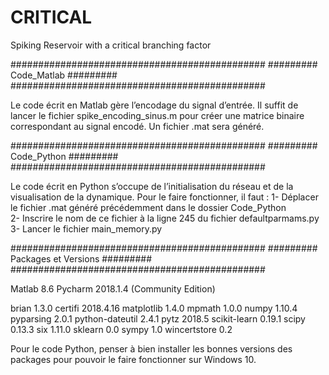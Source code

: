 # CRITICAL
Spiking Reservoir with a critical branching factor

##############################################
#########        Code_Matlab         #########
##############################################

Le code écrit en Matlab gère l’encodage du signal d’entrée.
Il suffit de lancer le fichier spike_encoding_sinus.m
pour créer une matrice binaire correspondant au signal encodé. 
Un fichier .mat sera généré.



##############################################
#########        Code_Python         #########
##############################################

Le code écrit en Python s’occupe de l’initialisation du réseau
et de la visualisation de la dynamique. 
Pour le faire fonctionner, il faut :
1- Déplacer le fichier .mat généré précédemment dans le dossier Code_Python  
2- Inscrire le nom de ce fichier à la ligne 245 du fichier defaultparmams.py
3- Lancer le fichier main_memory.py



##############################################
#########    Packages et Versions    #########
##############################################

Matlab 8.6
Pycharm 2018.1.4 (Community Edition)

brian 1.3.0
certifi 2018.4.16
matplotlib 1.4.0
mpmath 1.0.0
numpy 1.10.4
pyparsing 2.0.1
python-dateutil 2.4.1
pytz 2018.5
scikit-learn 0.19.1
scipy 0.13.3
six 1.11.0
sklearn 0.0
sympy 1.0
wincertstore 0.2

Pour le code Python, penser à bien installer les bonnes versions des packages
pour pouvoir le faire fonctionner sur Windows 10.

